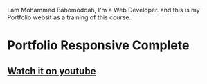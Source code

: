 I am Mohammed Bahomoddah, I'm a Web Developer.
and this is my Portfolio websit
as a training of this course..

# Portfolio Responsive Complete
## [Watch it on youtube](https://youtu.be/AKNvTxWOdKw)
